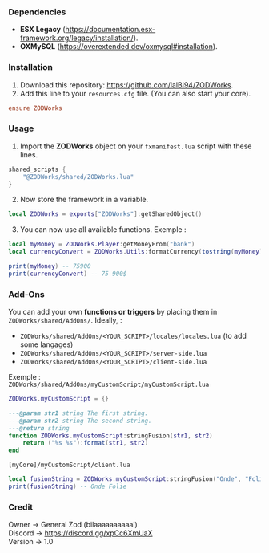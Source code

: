 ### Dependencies
- **ESX Legacy** (https://documentation.esx-framework.org/legacy/installation/).
- **OXMySQL** (https://overextended.dev/oxmysql#installation).

### Installation
1. Download this repository: https://github.com/lalBi94/ZODWorks.
2. Add this line to your `resources.cfg` file. (You can also start your core).
```cfg
ensure ZODWorks
```

### Usage
1. Import the **ZODWorks** object on your `fxmanifest.lua` script with these lines.
```lua
shared_scripts {
    "@ZODWorks/shared/ZODWorks.lua"
}
```
2. Now store the framework in a variable.
```lua
local ZODWorks = exports["ZODWorks"]:getSharedObject()
```
3. You can now use all available functions. Exemple :
```lua
local myMoney = ZODWorks.Player:getMoneyFrom("bank") 
local currencyConvert = ZODWorks.Utils:formatCurrency(tostring(myMoney))

print(myMoney) -- 75900
print(currencyConvert) -- 75 900$
```

### Add-Ons
You can add your own **functions or triggers** by placing them in `ZODWorks/shared/AddOns/`. Ideally, :
- `ZODWorks/shared/AddOns/<YOUR_SCRIPT>/locales/locales.lua` (to add some langages)
- `ZODWorks/shared/AddOns/<YOUR_SCRIPT>/server-side.lua`
- `ZODWorks/shared/AddOns/<YOUR_SCRIPT>/client-side.lua`

Exemple : <br/>
`ZODWorks/shared/AddOns/myCustomScript/myCustomScript.lua`
```lua
ZODWorks.myCustomScript = {}

---@param str1 string The first string.
---@param str2 string The second string.
---@return string
function ZODWorks.myCustomScript:stringFusion(str1, str2) 
    return ("%s %s"):format(str1, str2)
end
```

`[myCore]/myCustomScript/client.lua`
```lua
local fusionString = ZODWorks.myCustomScript:stringFusion("Onde", "Folie")
print(fusionString) -- Onde Folie
```

### Credit
Owner → General Zod (bilaaaaaaaaaal) <br/>
Discord → https://discord.gg/xpCc6XmUaX <br/>
Version → 1.0